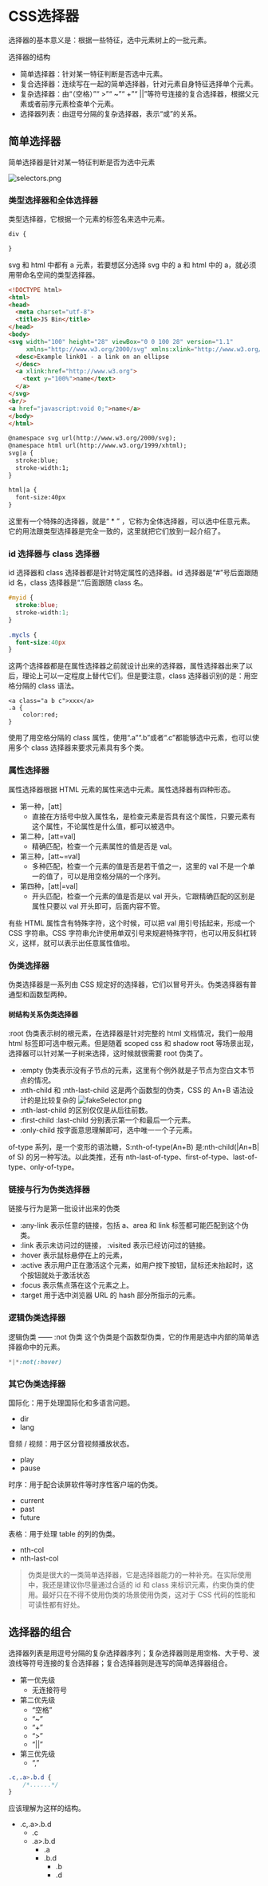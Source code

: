 
# CSS选择器
选择器的基本意义是：根据一些特征，选中元素树上的一批元素。

选择器的结构
- 简单选择器：针对某一特征判断是否选中元素。
- 复合选择器：连续写在一起的简单选择器，针对元素自身特征选择单个元素。
- 复杂选择器：由“（空格）”“ >”“ ~”“ +”“ ||”等符号连接的复合选择器，根据父元素或者前序元素检查单个元素。
- 选择器列表：由逗号分隔的复杂选择器，表示“或”的关系。

## 简单选择器
简单选择器是针对某一特征判断是否为选中元素

![selectors.png](img/20241024%20selectors.png)

### 类型选择器和全体选择器
类型选择器，它根据一个元素的标签名来选中元素。
```css
div {

}
```

svg 和 html 中都有 a 元素，若要想区分选择 svg 中的 a 和 html 中的 a，就必须用带命名空间的类型选择器。
```html
<!DOCTYPE html>
<html>
<head>
  <meta charset="utf-8">
  <title>JS Bin</title>
</head>
<body>
<svg width="100" height="28" viewBox="0 0 100 28" version="1.1"
     xmlns="http://www.w3.org/2000/svg" xmlns:xlink="http://www.w3.org/1999/xlink">
  <desc>Example link01 - a link on an ellipse
  </desc>
  <a xlink:href="http://www.w3.org">
    <text y="100%">name</text>
  </a>
</svg>
<br/>
<a href="javascript:void 0;">name</a>
</body>
</html>
 
@namespace svg url(http://www.w3.org/2000/svg);
@namespace html url(http://www.w3.org/1999/xhtml);
svg|a {
  stroke:blue;
  stroke-width:1;
}
 
html|a {
  font-size:40px
}
```
这里有一个特殊的选择器，就是“ * ” ，它称为全体选择器，可以选中任意元素。它的用法跟类型选择器是完全一致的，这里就把它们放到一起介绍了。

### id 选择器与 class 选择器
id 选择器和 class 选择器都是针对特定属性的选择器。id 选择器是“#”号后面跟随 id 名，class 选择器是“.”后面跟随 class 名。
```css
#myid {
  stroke:blue;
  stroke-width:1;
}
 
.mycls {
  font-size:40px
}
```
这两个选择器都是在属性选择器之前就设计出来的选择器，属性选择器出来了以后，理论上可以一定程度上替代它们。但是要注意，class 选择器识别的是：用空格分隔的 class 语法。
```
<a class="a b c">xxx</a>
.a {
    color:red;
}
```
使用了用空格分隔的 class 属性，使用“.a”“.b”或者“.c”都能够选中元素，也可以使用多个 class 选择器来要求元素具有多个类。

### 属性选择器
属性选择器根据 HTML 元素的属性来选中元素。属性选择器有四种形态。
- 第一种，[att]
  - 直接在方括号中放入属性名，是检查元素是否具有这个属性，只要元素有这个属性，不论属性是什么值，都可以被选中。
- 第二种，[att=val]
  - 精确匹配，检查一个元素属性的值是否是 val。
- 第三种，[att~=val]
  - 多种匹配，检查一个元素的值是否是若干值之一，这里的 val 不是一个单一的值了，可以是用空格分隔的一个序列。
- 第四种，[att|=val]
  - 开头匹配，检查一个元素的值是否是以 val 开头，它跟精确匹配的区别是属性只要以 val 开头即可，后面内容不管。

有些 HTML 属性含有特殊字符，这个时候，可以把 val 用引号括起来，形成一个 CSS 字符串。CSS 字符串允许使用单双引号来规避特殊字符，也可以用反斜杠转义，这样，就可以表示出任意属性值啦。

### 伪类选择器
伪类选择器是一系列由 CSS 规定好的选择器，它们以冒号开头。伪类选择器有普通型和函数型两种。

#### 树结构关系伪类选择器
:root 伪类表示树的根元素，在选择器是针对完整的 html 文档情况，我们一般用 html 标签即可选中根元素。但是随着 scoped css 和 shadow root 等场景出现，选择器可以针对某一子树来选择，这时候就很需要 root 伪类了。

- :empty 伪类表示没有子节点的元素，这里有个例外就是子节点为空白文本节点的情况。
- :nth-child 和 :nth-last-child 这是两个函数型的伪类，CSS 的 An+B 语法设计的是比较复杂的
![fakeSelector.png](img/20241024fakeSelectors.png)
- :nth-last-child 的区别仅仅是从后往前数。
- :first-child :last-child 分别表示第一个和最后一个元素。
- :only-child 按字面意思理解即可，选中唯一一个子元素。

of-type 系列，是一个变形的语法糖，S:nth-of-type(An+B) 是:nth-child(|An+B| of S) 的另一种写法。以此类推，还有 nth-last-of-type、first-of-type、last-of-type、only-of-type。

### 链接与行为伪类选择器
链接与行为是第一批设计出来的伪类
- :any-link 表示任意的链接，包括 a、area 和 link 标签都可能匹配到这个伪类。
- :link 表示未访问过的链接， :visited 表示已经访问过的链接。
- :hover 表示鼠标悬停在上的元素，
- :active 表示用户正在激活这个元素，如用户按下按钮，鼠标还未抬起时，这个按钮就处于激活状态
- :focus 表示焦点落在这个元素之上。
- :target 用于选中浏览器 URL 的 hash 部分所指示的元素。

### 逻辑伪类选择器
逻辑伪类 —— :not 伪类 这个伪类是个函数型伪类，它的作用是选中内部的简单选择器命中的元素。
```css
*|*:not(:hover)
```
### 其它伪类选择器
国际化：用于处理国际化和多语言问题。
- dir
- lang

音频 / 视频：用于区分音视频播放状态。
- play
- pause

时序：用于配合读屏软件等时序性客户端的伪类。
- current
- past
- future

表格：用于处理 table 的列的伪类。
- nth-col
- nth-last-col

> 伪类是很大的一类简单选择器，它是选择器能力的一种补充。在实际使用中，我还是建议你尽量通过合适的 id 和 class 来标识元素，约束伪类的使用。最好只在不得不使用伪类的场景使用伪类，这对于 CSS 代码的性能和可读性都有好处。

## 选择器的组合
选择器列表是用逗号分隔的复杂选择器序列；复杂选择器则是用空格、大于号、波浪线等符号连接的复合选择器；复合选择器则是连写的简单选择器组合。

- 第一优先级
  - 无连接符号
- 第二优先级
  - “空格”
  - “~”
  - “+”
  - “>”
  - “||”
- 第三优先级
  - “,”
```css
.c,.a>.b.d {
    /*......*/
}
```
应该理解为这样的结构。
- .c,.a>.b.d
  - .c
  - .a>.b.d
    - .a
    - .b.d
      - .b
      - .d